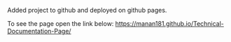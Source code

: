 Added project to github and deployed on github pages.

To see the page open the link below:
https://manan181.github.io/Technical-Documentation-Page/